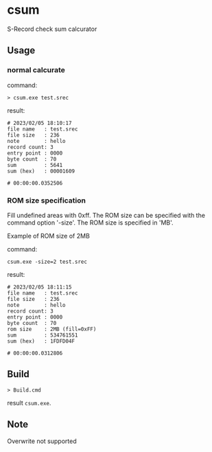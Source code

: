 # csum

S-Record check sum calcurator

## Usage

### normal calcurate

command:

    > csum.exe test.srec

result:

    # 2023/02/05 18:10:17
    file name   : test.srec
    file size   : 236
    note        : hello
    record count: 3
    entry point : 0000
    byte count  : 70
    sum         : 5641
    sum (hex)   : 00001609

    # 00:00:00.0352506

### ROM size specification

Fill undefined areas with 0xff.
The ROM size can be specified with the command option '-size'.
The ROM size is specified in 'MB'.

Example of ROM size of 2MB

command:

    csum.exe -size=2 test.srec

result:

    # 2023/02/05 18:11:15
    file name   : test.srec
    file size   : 236
    note        : hello
    record count: 3
    entry point : 0000
    byte count  : 70
    rom size    : 2MB (fill=0xFF)
    sum         : 534761551
    sum (hex)   : 1FDFD04F

    # 00:00:00.0312806

## Build

    > Build.cmd

result `csum.exe`.

## Note

Overwrite not supported
